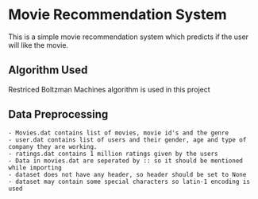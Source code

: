 # Movie Recommendation System 

This is a simple movie recommendation system which predicts if the user will like the movie.

## Algorithm Used

Restriced Boltzman Machines algorithm is used in this project

## Data Preprocessing 

	- Movies.dat contains list of movies, movie id's and the genre
	- user.dat contains list of users and their gender, age and type of company they are working.	
	- ratings.dat contains 1 million ratings given by the users
	- Data in movies.dat are seperated by :: so it should be mentioned while importing
	- dataset does not have any header, so header should be set to None
	- dataset may contain some special characters so latin-1 encoding is used 
	 
